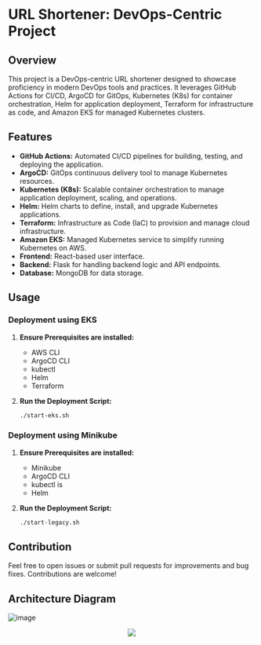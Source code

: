 # URL Shortener: DevOps-Centric Project

## Overview
This project is a DevOps-centric URL shortener designed to showcase proficiency in modern DevOps tools and practices. It leverages GitHub Actions for CI/CD, ArgoCD for GitOps, Kubernetes (K8s) for container orchestration, Helm for application deployment, Terraform for infrastructure as code, and Amazon EKS for managed Kubernetes clusters.

## Features
- **GitHub Actions:** Automated CI/CD pipelines for building, testing, and deploying the application.
- **ArgoCD:** GitOps continuous delivery tool to manage Kubernetes resources.
- **Kubernetes (K8s):** Scalable container orchestration to manage application deployment, scaling, and operations.
- **Helm:** Helm charts to define, install, and upgrade Kubernetes applications.
- **Terraform:** Infrastructure as Code (IaC) to provision and manage cloud infrastructure.
- **Amazon EKS:** Managed Kubernetes service to simplify running Kubernetes on AWS.
- **Frontend:** React-based user interface.
- **Backend:** Flask for handling backend logic and API endpoints.
- **Database:** MongoDB for data storage.

## Usage

### Deployment using EKS

1. **Ensure Prerequisites are installed:**
   - AWS CLI
   - ArgoCD CLI
   - kubectl
   - Helm
   - Terraform

2. **Run the Deployment Script:**
   ```sh
   ./start-eks.sh
   
### Deployment using Minikube

1. **Ensure Prerequisites are installed:**
   - Minikube
   - ArgoCD CLI
   - kubectl is
   - Helm

2. **Run the Deployment Script:**
    ```sh
    ./start-legacy.sh
    ```

## Contribution
Feel free to open issues or submit pull requests for improvements and bug fixes. Contributions are welcome!

## Architecture Diagram
![image](https://github.com/galg-gh/url-shortener/assets/91409344/8368c9eb-33e6-4d1f-9e24-e898e7801381)

<p align="center">
<img src="https://github.com/galg-gh/url-shortener/assets/91409344/d35923a5-67fe-4af5-9a8f-6cea3f6231a7" />
</p>
